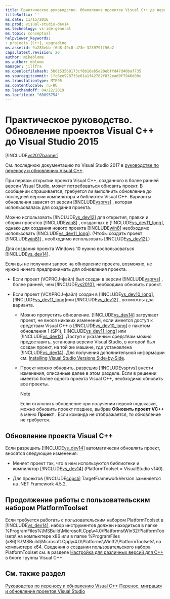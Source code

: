 ```yaml
---
title: Практическое руководство. Обновление проектов Visual C++ до версии Visual Studio 2015 | Документация Майкрософт
titleSuffix: ''
ms.date: 11/15/2016
ms.prod: visual-studio-dev14
ms.technology: vs-ide-general
ms.topic: conceptual
helpviewer_keywords:
- projects [C++], upgrading
ms.assetid: 9a283ebb-f6d8-49c0-a73e-323979ff56a2
caps.latest.revision: 26
author: mikeblome
ms.author: mblome
manager: jillfra
ms.openlocfilehash: 5b0153560173cf8b10ab5e20ebffd47d40baf735
ms.sourcegitcommit: 1fc6ee928733e61a1f42782f832ead9f7946d00c
ms.translationtype: MTE95
ms.contentlocale: ru-RU
ms.lasthandoff: 04/22/2019
ms.locfileid: "60095754"
---
```

# <a name="how-to-upgrade-visual-c-projects-to-visual-studio-2015"></a>Практическое руководство. Обновление проектов Visual C++ до Visual Studio 2015
[!INCLUDE[vs2017banner](../includes/vs2017banner.md)]

См. последнюю документацию по Visual Studio 2017 в [руководстве по переносу и обновлению Visual C++](https://docs.microsoft.com/cpp/porting/visual-cpp-porting-and-upgrading-guide).

При первом открытии проекта Visual C++, созданного в более ранней версии Visual Studio, может потребоваться обновить проект. В сообщении спрашивается, требуется ли выполнить обновление до последней версии компилятора и библиотек Visual C++. Варианты обновления зависят от версии [!INCLUDE[vsprvs](../includes/vsprvs-md.md)] , которая использовалась для создания проекта.

 Можно использовать [!INCLUDE[vs_dev12](../includes/vs-dev12-md.md)] для открытия, правки и сборки проектов [!INCLUDE[win8](../includes/win8-md.md)] , созданных в [!INCLUDE[vs_dev11_long](../includes/vs-dev11-long-md.md)], однако для создания нового проекта [!INCLUDE[win8](../includes/win8-md.md)] необходимо использовать [!INCLUDE[vs_dev11_long](../includes/vs-dev11-long-md.md)]. (Чтобы создать проект [!INCLUDE[win81](../includes/win81-md.md)] , необходимо использовать [!INCLUDE[vs_dev12](../includes/vs-dev12-md.md)].)

 Для создания проекта Windows 10 нужно воспользоваться [!INCLUDE[vs_dev14](../includes/vs-dev14-md.md)].

 Если вы не получили запрос на обновление проекта, возможно, не нужно ничего предпринимать для обновления проекта.

- Если проект (VCPROJ-файл) был создан в версии [!INCLUDE[vsprvs](../includes/vsprvs-md.md)] , более ранней, чем [!INCLUDE[vs2010](../includes/vs2010-md.md)], необходимо обновить проект.

- Если проект (VCXPROJ-файл) создан в [!INCLUDE[vs_dev10_long](../includes/vs-dev10-long-md.md)],  [!INCLUDE[vs_dev11_long](../includes/vs-dev11-long-md.md)]или [!INCLUDE[vs_dev12](../includes/vs-dev12-md.md)] , возможны два варианта.

    - Можно пропустить обновление. [!INCLUDE[vs_dev14](../includes/vs-dev14-md.md)] загружает проект, не внося никаких изменений, если имеется доступ к средствам Visual C++ в [!INCLUDE[vs_dev10_long](../includes/vs-dev10-long-md.md)] с пакетом обновления 1 (SP1), [!INCLUDE[vs_dev11_long](../includes/vs-dev11-long-md.md)] или [!INCLUDE[vs_dev12](../includes/vs-dev12-md.md)]. Доступ к указанным средствам можно предоставить, установив версию Visual Studio, в которой был создан проект, на той же машине, где установлена [!INCLUDE[vs_dev14](../includes/vs-dev14-md.md)]. Для получения дополнительной информации см. [Installing Visual Studio Versions Side-by-Side](../install/install-visual-studio-versions-side-by-side.md).

    - Проект можно обновить, разрешив [!INCLUDE[vsprvs](../includes/vsprvs-md.md)] внести изменения, описанные далее в этом разделе. Если в решении имеется более одного проекта Visual C++, необходимо обновить все проекты.

        > [!NOTE]
        >  Если отклонить обновление при получении первой подсказки, можно обновить проект позднее, выбрав **Обновить проект VC++** в меню **Проект** . Если команда не отображается, то обновление не требуется.

## <a name="upgrading-a-visual-c-project"></a>Обновление проекта Visual C++
 Если разрешить [!INCLUDE[vs_dev14](../includes/vs-dev14-md.md)] автоматически обновлять проект, вносятся следующие изменения:

- Меняет проект так, что в нем используются библиотеки и компилятор [!INCLUDE[vs_dev14](../includes/vs-dev14-md.md)] (PlatformToolset = VisualStudio v140).

- Для проектов [!INCLUDE[cppcli](../includes/cppcli-md.md)] TargetFrameworkVersion заменяется на .NET Framework 4.5.2.

## <a name="continuing-to-work-with-a-custom-platformtoolset"></a>Продолжение работы с пользовательским набором PlatformToolset
 Если требуется работать с пользовательским набором PlatformToolset в [!INCLUDE[vs_dev14](../includes/vs-dev14-md.md)], набор инструментов должен находиться в папке %ProgramFiles%\MSBuild\Microsoft.Cpp\v4.0\Platforms\Win32\PlatformToolsets\ на компьютере x86 или в папке %ProgramFiles (x86)%\MSBuild\Microsoft.Cpp\v4.0\Platforms\Win32\PlatformToolsets\ на компьютере x64. Сведения о создании пользовательского набора PlatformToolset см. в разделе [Настройка для различных версий для C++](http://go.microsoft.com/fwlink/?LinkId=248587) в блоге группы Visual C++.

## <a name="see-also"></a>См. также раздел
 [Руководство по переносу и обновлению Visual C++](http://msdn.microsoft.com/library/f5fbcc3d-aa72-41a6-ad9a-a706af2166fb) [Перенос, миграция и обновление проектов Visual Studio](../porting/porting-migrating-and-upgrading-visual-studio-projects.md)
